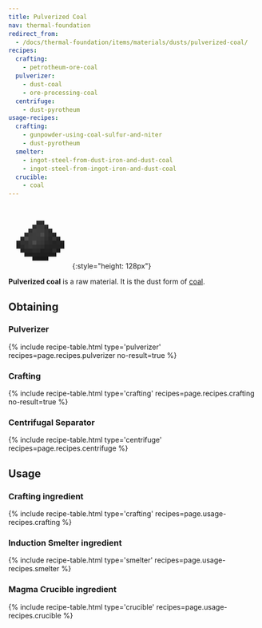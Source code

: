 ```yaml
---
title: Pulverized Coal
nav: thermal-foundation
redirect_from:
  - /docs/thermal-foundation/items/materials/dusts/pulverized-coal/
recipes:
  crafting:
    - petrotheum-ore-coal
  pulverizer:
    - dust-coal
    - ore-processing-coal
  centrifuge:
    - dust-pyrotheum
usage-recipes:
  crafting:
    - gunpowder-using-coal-sulfur-and-niter
    - dust-pyrotheum
  smelter:
    - ingot-steel-from-dust-iron-and-dust-coal
    - ingot-steel-from-ingot-iron-and-dust-coal
  crucible:
    - coal
---
```


![Pulverized coal](/assets/images/thermal-foundation/dust-coal.png){:style="height: 128px"}


**Pulverized coal** is a raw material. It is the dust form of
[coal](https://minecraft.gamepedia.com/Coal).


Obtaining
---------

### Pulverizer
{% include recipe-table.html type='pulverizer' recipes=page.recipes.pulverizer no-result=true %}

### Crafting
{% include recipe-table.html type='crafting' recipes=page.recipes.crafting no-result=true %}

### Centrifugal Separator
{% include recipe-table.html type='centrifuge' recipes=page.recipes.centrifuge %}


Usage
-----

### Crafting ingredient
{% include recipe-table.html type='crafting' recipes=page.usage-recipes.crafting %}

### Induction Smelter ingredient
{% include recipe-table.html type='smelter' recipes=page.usage-recipes.smelter %}

### Magma Crucible ingredient
{% include recipe-table.html type='crucible' recipes=page.usage-recipes.crucible %}
